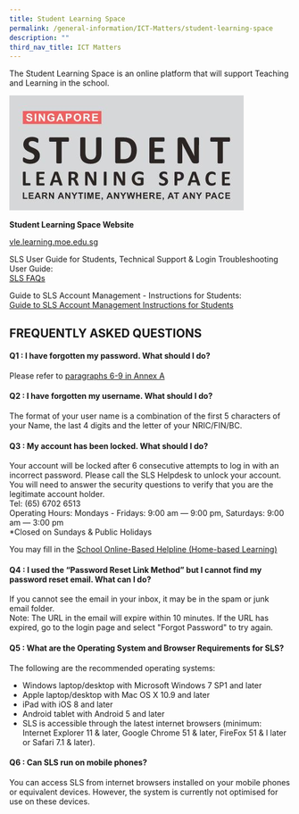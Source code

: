 ```yaml
---
title: Student Learning Space
permalink: /general-information/ICT-Matters/student-learning-space
description: ""
third_nav_title: ICT Matters
---
```

The Student Learning Space is an online platform that will support Teaching and Learning in the school.


![](/images/SLS.jpg)

**Student Learning Space Website**

 [vle.learning.moe.edu.sg](https://vle.learning.moe.edu.sg/)

SLS User Guide for Students, Technical Support & Login Troubleshooting User Guide:  
[SLS FAQs](https://www.learning.moe.edu.sg/sls/user-guide/vle/logintroubleshooting/index.html)  
  
Guide to SLS Account Management - Instructions for Students:  
[Guide to SLS Account Management Instructions for Students](/files/Guide%20to%20SLS%20Account%20Management%20%20Instructions%20for%20Students.pdf)

## FREQUENTLY ASKED QUESTIONS

  

#### Q1 : I have forgotten my password. What should I do?

Please refer to [paragraphs 6-9 in Annex A](/files/Student%20Annexes%20(Instructions%20and%20FAQs,%20updated%2015%20Mar).pdf)

#### Q2 : I have forgotten my username. What should I do?

The format of your user name is a combination of the first 5 characters of your Name, the last 4 digits and the letter of your NRIC/FIN/BC.  
  

#### Q3 : My account has been locked. What should I do?

Your account will be locked after 6 consecutive attempts to log in with an incorrect password. Please call the SLS Helpdesk to unlock your account. You will need to answer the security questions to verify that you are the legitimate account holder.  <br>
Tel: (65) 6702 6513  <br>
Operating Hours: Mondays - Fridays: 9:00 am ― 9:00 pm, Saturdays: 9:00 am ― 3:00 pm  <br>
*Closed on Sundays & Public Holidays  
  
You may fill in the [School Online-Based Helpline (Home-based Learning)](https://go.gov.sg/peps-helpline)  
  

#### Q4 : I used the “Password Reset Link Method” but I cannot find my password reset email. What can I do?

If you cannot see the email in your inbox, it may be in the spam or junk email folder.  <br>
Note: The URL in the email will expire within 10 minutes. If the URL has expired, go to the login page and select "Forgot Password" to try again.  
  

#### Q5 : What are the Operating System and Browser Requirements for SLS?

The following are the recommended operating systems:  
* Windows laptop/desktop with Microsoft Windows 7 SP1 and later  
* Apple laptop/desktop with Mac OS X 10.9 and later  
* iPad with iOS 8 and later  
* Android tablet with Android 5 and later  
* SLS is accessible through the latest internet browsers (minimum: Internet Explorer 11 & later, Google Chrome 51 & later, FireFox 51 & l later or Safari 7.1 & later).  
  

#### Q6 : Can SLS run on mobile phones?

You can access SLS from internet browsers installed on your mobile phones or equivalent devices. However, the system is currently not optimised for use on these devices.
